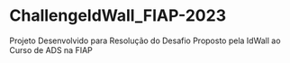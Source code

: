 # ChallengeIdWall_FIAP-2023
Projeto Desenvolvido para Resolução do Desafio Proposto pela IdWall ao Curso de ADS na FIAP
